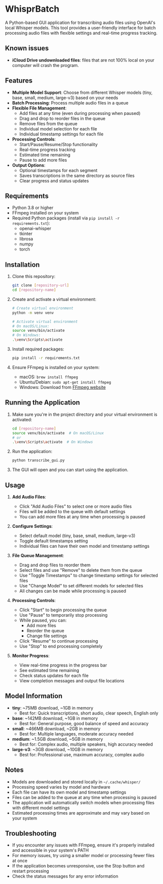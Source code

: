 # WhisprBatch

A Python-based GUI application for transcribing audio files using OpenAI's local Whisper models. This tool provides a user-friendly interface for batch processing audio files with flexible settings and real-time progress tracking.

## Known issues

- **iCloud Drive undownloaded files**: files that are not 100% local on your computer will crash the program.

## Features

- **Multiple Model Support**: Choose from different Whisper models (tiny, base, small, medium, large-v3) based on your needs
- **Batch Processing**: Process multiple audio files in a queue
- **Flexible File Management**:
  - Add files at any time (even during processing when paused)
  - Drag and drop to reorder files in the queue
  - Remove files from the queue
  - Individual model selection for each file
  - Individual timestamp settings for each file
- **Processing Controls**:
  - Start/Pause/Resume/Stop functionality
  - Real-time progress tracking
  - Estimated time remaining
  - Pause to add more files
- **Output Options**:
  - Optional timestamps for each segment
  - Saves transcriptions in the same directory as source files
  - Clear progress and status updates

## Requirements

- Python 3.8 or higher
- FFmpeg installed on your system
- Required Python packages (install via `pip install -r requirements.txt`):
  - openai-whisper
  - tkinter
  - librosa
  - numpy
  - torch

## Installation

1. Clone this repository:
   ```bash
   git clone [repository-url]
   cd [repository-name]
   ```

2. Create and activate a virtual environment:
   ```bash
   # Create virtual environment
   python -m venv venv

   # Activate virtual environment
   # On macOS/Linux:
   source venv/bin/activate
   # On Windows:
   .\venv\Scripts\activate
   ```

3. Install required packages:
   ```bash
   pip install -r requirements.txt
   ```

4. Ensure FFmpeg is installed on your system:
   - macOS: `brew install ffmpeg`
   - Ubuntu/Debian: `sudo apt-get install ffmpeg`
   - Windows: Download from [FFmpeg website](https://ffmpeg.org/download.html)

## Running the Application

1. Make sure you're in the project directory and your virtual environment is activated:
   ```bash
   cd [repository-name]
   source venv/bin/activate  # On macOS/Linux
   # or
   .\venv\Scripts\activate  # On Windows
   ```

2. Run the application:
   ```bash
   python transcribe_gui.py
   ```

3. The GUI will open and you can start using the application.

## Usage

1. **Add Audio Files**:
   - Click "Add Audio Files" to select one or more audio files
   - Files will be added to the queue with default settings
   - You can add more files at any time when processing is paused

2. **Configure Settings**:
   - Select default model (tiny, base, small, medium, large-v3)
   - Toggle default timestamps setting
   - Individual files can have their own model and timestamp settings

3. **File Queue Management**:
   - Drag and drop files to reorder them
   - Select files and use "Remove" to delete them from the queue
   - Use "Toggle Timestamps" to change timestamp settings for selected files
   - Use "Change Model" to set different models for selected files
   - All changes can be made while processing is paused

4. **Processing Controls**:
   - Click "Start" to begin processing the queue
   - Use "Pause" to temporarily stop processing
   - While paused, you can:
     - Add more files
     - Reorder the queue
     - Change file settings
   - Click "Resume" to continue processing
   - Use "Stop" to end processing completely

5. **Monitor Progress**:
   - View real-time progress in the progress bar
   - See estimated time remaining
   - Check status updates for each file
   - View completion messages and output file locations

## Model Information

- **tiny**: ~75MB download, ~1GB in memory
  - Best for: Quick transcriptions, short audio, clear speech, English only
- **base**: ~142MB download, ~1GB in memory
  - Best for: General purpose, good balance of speed and accuracy
- **small**: ~466MB download, ~2GB in memory
  - Best for: Multiple languages, moderate accuracy needed
- **medium**: ~1.5GB download, ~5GB in memory
  - Best for: Complex audio, multiple speakers, high accuracy needed
- **large-v3**: ~3GB download, ~10GB in memory
  - Best for: Professional use, maximum accuracy, complex audio

## Notes

- Models are downloaded and stored locally in `~/.cache/whisper/`
- Processing speed varies by model and hardware
- Each file can have its own model and timestamp settings
- Files can be added to the queue at any time when processing is paused
- The application will automatically switch models when processing files with different model settings
- Estimated processing times are approximate and may vary based on your system

## Troubleshooting

- If you encounter any issues with FFmpeg, ensure it's properly installed and accessible in your system's PATH
- For memory issues, try using a smaller model or processing fewer files at once
- If the application becomes unresponsive, use the Stop button and restart processing
- Check the status messages for any error information
